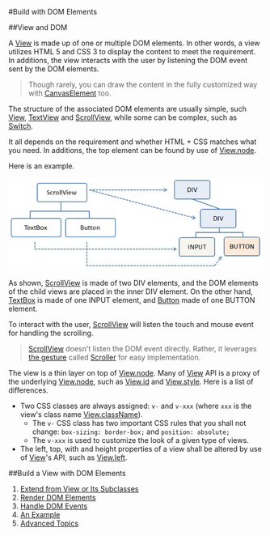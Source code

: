 #Build with DOM Elements

##View and DOM

A [View](api:view) is made up of one or multiple DOM elements. In other words, a view utilizes HTML 5 and CSS 3 to display the content to meet the requirement. In additions, the view interacts with the user by listening the DOM event sent by the DOM elements.

> Though rarely, you can draw the content in the fully customized way with [CanvasElement](dart:html) too.

The structure of the associated DOM elements are usually simple, such [View](api:view), [TextView](api:view) and [ScrollView](api:view), while some can be complex, such as [Switch](api:view).

It all depends on the requirement and whether HTML + CSS matches what you need. In additions, the top element can be found by use of [View.node](api:view).

Here is an example.

![Scroll view and associated DOM](scrollViewVsDOM.jpg?raw=true)

As shown, [ScrollView](api:view) is made of two DIV elements, and the DOM elements of the child views are placed in the inner DIV element. On the other hand, [TextBox](api:view) is made of one INPUT element, and [Button](api:view) made of one BUTTON element.

To interact with the user, [ScrollView](api:view) will listen the touch and mouse event for handling the scrolling.

> [ScrollView](api:view) doesn't listen the DOM event directly. Rather, it leverages [the gesture](../../Gestures/Fundamentals.md) called [Scroller](api:gesture) for easy implementation.

The view is a thin layer on top of [View.node](api:view). Many of [View](api:view) API is a proxy of the underlying [View.node](api:view), such as [View.id](api:view) and [View.style](api:view). Here is a list of differences.

* Two CSS classes are always assigned: `v-` and `v-xxx` (where `xxx` is the view's class name [View.className](api:view)).
    * The `v-` CSS class has two important CSS rules that you shall not change: `box-sizing: border-box;` and `position: absolute;`
    * The `v-xxx` is used to customize the look of a given type of views.
* The left, top, with and height properties of a view shall be altered by use of [View](api:view)'s API, such as [View.left](api:view).

##Build a View with DOM Elements

1. [Extend from View or Its Subclasses](Extend_from_View_or_Its_Subclasses.md)
2. [Render DOM Elements](Render_DOM_Elements.md)
3. [Handle DOM Events](Handle_DOM_Events.md)
4. [An Example](An_Example.md)
5. [Advanced Topics](Advanced_Topics.md)
